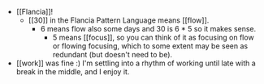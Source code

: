 - [[Flancia]]!
  - [[30]] in the Flancia Pattern Language means [[flow]].
    - 6 means flow also some days and 30 is 6 * 5 so it makes sense.
      - 5 means [[focus]], so you can think of it as focusing on flow or flowing focusing, which to some extent may be seen as redundant (but doesn't need to be).
- [[work]] was fine :) I'm settling into a rhythm of working until late with a break in the middle, and I enjoy it.
